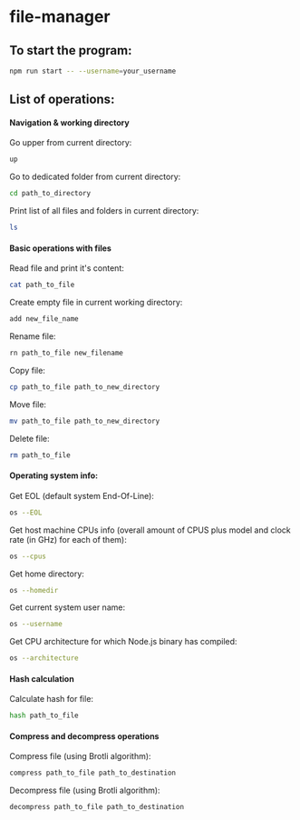 # file-manager

## To start the program:

```bash
npm run start -- --username=your_username
```

## List of operations:

#### Navigation & working directory

Go upper from current directory:
```bash
up
```

Go to dedicated folder from current directory:
```bash
cd path_to_directory
```

Print list of all files and folders in current directory:
```bash
ls
```

#### Basic operations with files

Read file and print it's content:
```bash
cat path_to_file
```

Create empty file in current working directory:
```bash
add new_file_name
```

Rename file:
```bash
rn path_to_file new_filename
```

Copy file:
```bash
cp path_to_file path_to_new_directory
```

Move file:
```bash
mv path_to_file path_to_new_directory
```

Delete file:
```bash
rm path_to_file
```

#### Operating system info:

Get EOL (default system End-Of-Line):
```bash
os --EOL
```

Get host machine CPUs info (overall amount of CPUS plus model and clock rate (in GHz) for each of them):
```bash
os --cpus
```

Get home directory:
```bash
os --homedir
```

Get current system user name:
```bash
os --username
```

Get CPU architecture for which Node.js binary has compiled:
```bash
os --architecture
```

#### Hash calculation

Calculate hash for file:
```bash
hash path_to_file
```

#### Compress and decompress operations

Compress file (using Brotli algorithm):
```bash
compress path_to_file path_to_destination
```

Decompress file (using Brotli algorithm):
```bash
decompress path_to_file path_to_destination
```
